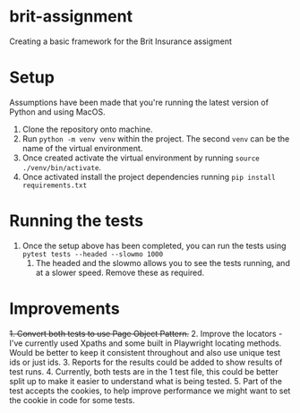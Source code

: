 # brit-assignment
 
Creating a basic framework for the Brit Insurance assigment


# Setup

Assumptions have been made that you're running the latest version of Python and using MacOS.

1. Clone the repository onto machine. 
2. Run `python -m venv venv` within the project. The second `venv` can be the name of the virtual environment. 
3. Once created activate the virtual environment by running `source ./venv/bin/activate`.
4. Once activated install the project dependencies running `pip install requirements.txt`

# Running the tests

1. Once the setup above has been completed, you can run the tests using `pytest tests --headed --slowmo 1000`
   1. The headed and the slowmo allows you to see the tests running, and at a slower speed. Remove these as required.


# Improvements

~~1. Convert both tests to use Page Object Pattern.~~
2. Improve the locators - I've currently used Xpaths and some built in Playwright locating methods. Would be better to keep it consistent throughout and also use unique test ids or just ids.
3. Reports for the results could be added to show results of test runs.
4. Currently, both tests are in the 1 test file, this could be better split up to make it easier to understand what is being tested.
5. Part of the test accepts the cookies, to help improve performance we might want to set the cookie in code for some tests.
